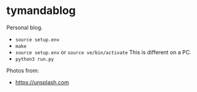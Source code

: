 # tymandablog
Personal blog.

 - `source setup.env`
 - `make`
 - `source setup.env` or `source ve/bin/activate` This is different on a PC.
 - `python3 run.py`

 Photos from:
 - https://unsplash.com
